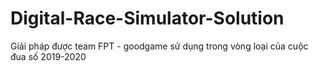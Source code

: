 # Digital-Race-Simulator-Solution
Giải pháp được team FPT - goodgame sử dụng trong vòng loại của cuộc đua số 2019-2020
